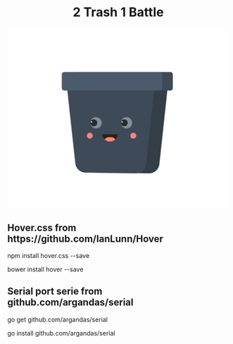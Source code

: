 <h1 style="text-align:center;">2 Trash 1 Battle</h1>

<img src="css/trashclose.png" width="500px" />


<h2>Hover.css from https://github.com/IanLunn/Hover</h2>
<p>npm install hover.css --save</p>
<p>bower install hover --save</p>

<h2>Serial port serie from github.com/argandas/serial</h2>
<p>go get github.com/argandas/serial</p>
<p>go install github.com/argandas/serial</p>


